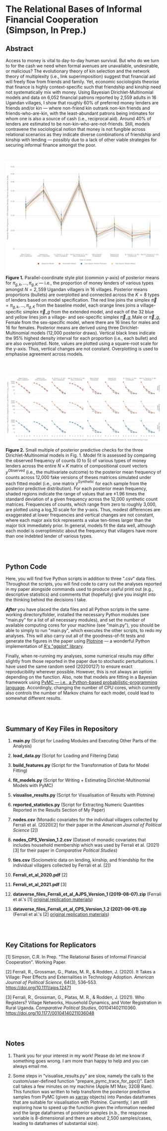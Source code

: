 # The Relational Bases of Informal Financial Cooperation <br> (Simpson, In Prep.)


## Abstract
Access to money is vital to day-to-day human survival. But who do we turn to for the cash we need when formal avenues are unavailable, undesirable, or malicious? The evolutionary theory of kin selection and the network theory of multiplexity (i.e., link superimposition) suggest that financial aid will freely flow from friends and family. Yet, economic sociologists theorise that finance is highly context-specific such that friendship and kinship need not systematically mix with money. Using Bayesian Dirichlet-Multinomial models and data on 6,052 financial patrons reported by 2,559 adults in 16 Ugandan villages, I show that roughly 60% of preferred money lenders are friends and/or kin — where non-friend kin outrank non-kin friends and friends-who-are-kin, with the least-abundant patrons being intimates for whom one is also a source of cash (i.e., reciprocal aid). Around 40% of lenders are estimated to be non-kin-who-are-not-friends. Still, models contravene the sociological notion that money is not fungible across relational scenarios as they indicate diverse combinations of friendship and kinship with lending — possibly due to a lack of other viable strategies for securing informal finance amongst the poor.

<br>

![](https://github.com/cohensimpson/money/blob/main/F1_Proportions_Lender_Types_Parallel_Coordinates.svg) 

**Figure 1.** Parallel-coordinate style plot (common y-axis) of posterior means for $\pi_{g,k}, \ldots, \pi_{g,K}$ — i.e., the proportion of money lenders of various types amongst $N = 2,559$ Ugandan villagers in 16 villages. Posterior means proportions (bullets) are overplotted and connected across the $K = 8$ types of lenders based on model specification. The red line joins the simplex $\vec{\pi} = \pi_{g,k}, \ldots, \pi_{g,K}$ from the baseline model, each orange lines joins a village-specific simplex $\vec{\pi}\_{g}$ from the extended model, and each of the 32 blue and yellow lines join a village- and sex-specific simplex $\vec{\pi}\_{g, \text{Male}}$ or $\vec{\pi}\_{g, \text{Female}}$ from the sex-specific model, where there are 16 lines for males and 16 for females. Posterior means are derived using three Dirichlet-Multinomial models (12,000 posterior draws). Vertical black lines indicate the 95% highest density interval for each proportion (i.e., each bullet) and are also overplotted. Note, values are plotted using a square-root scale for the y-axis. Thus, vertical changes are not constant. Overplotting is used to emphasise agreement across models.

<br>
<br> 

![](https://github.com/cohensimpson/money/blob/main/F2_Posterior_Predictive_Checks_Count_Frequencies.svg) 

**Figure 2.** Small multiple of posterior predictive checks for the three Dirichlet-Multinomial models in Fig. 1. Model fit is assessed by comparing the observed frequency of counts (0 to 5) of various types of money lenders across the entire $N \times K$  matrix of compositional count vectors $y^{\text{Observed}}$ (i.e., the multivariate outcome) to the posterior mean frequency of counts across 12,000 fake versions of theses matrices simulated under each fitted model (i.e., one matrix $y^{\text{Synthetic}}$ for each sample from the posterior predictive distribution). For each posterior mean frequency, shaded regions indicate the range of values that are $\pm 1.96$ times the standard deviation of a given frequency across the 12,000 synthetic count matrices. Frequencies of counts, which range from zero to roughly 3,000, are plotted using a $\text{log}\_{10}$ scale for the y-axis. Thus, modest differences are exaggerated at lower frequencies and vertical changes are not constant, where each major axis tick represents a value ten-times larger than the major tick immediately prior. In general, models fit the data well, although each model is overoptimistic about the frequency that villagers have more than one indebted lender of various types.

<br>
<br> 


## Python Code
Here, you will find five Python scripts in addition to three ".csv" data files. Throughout the scripts, you will find code to carry out the analyses reported in my paper alongside commands used to produce useful print out (e.g., descriptive statistics) and comments that (hopefully) give you insight into the thinking behind the decisions I take.

**_After_** you have placed the data files and all Python scripts in the same working directory/folder, installed the necessary Python modules (see "main.py" for a list of all necessary modules), and set the number of available computing cores for your machine (see "main.py"), you should be able to simply to run "main.py", which executes the other scripts, to redo my analyses. This will also carry out all of the goodness-of-fit tests and generate the figures in the paper using [Plotnine](https://plotnine.readthedocs.io/en/stable/) — a wonderful Python implementation of [R's "ggplot" library](https://ggplot2.tidyverse.org).

Finally, when re-running my analyses, some numerical results may differ slightly from those reported in the paper due to stochastic perturbations. I have used the same random seed (20200127) to ensure exact reproducibility wherever possible. However, this is not always an option depending on the function. Also, note that models are fitting in a Bayesian framework using [PyMC — i.e., a Python-based probabilistic-programming language](https://www.pymc.io/welcome.html). Accordingly, changing the number of CPU cores, which currently also controls the number of Markov chains for each model, could lead to somewhat different results.  

<br>
<br> 


## Summary of Key Files in Repository
 1) **main.py** (Script for Loading Modules and Executing Other Parts of the Analysis)
 
 2) **load_data.py** (Script for Loading and Filtering Data)
 
 3) **build_features.py** (Script for the Transformation of Data for Model Fitting)
 
 4) **fit_models.py** (Script for Writing + Estimating Dirichlet-Multinomial Models with PyMC)
 
 5) **visualise_results.py** (Script for Visualisation of Results with Plotnine)
 
 6) **reported_statistics.py** (Script for Extracting Numeric Quantities Reported in the Results Section of My Paper)
 
 7) **nodes.csv** (Monadic covariates for the individual villagers collected by Ferrali et al. (2020)[2] for their paper in the _American Journal of Political Science_ [2]) 

 8) **nodes_CPS_Version_1.2.csv** (Dataset of monadic covariates that includes household membership which was used by Ferrali et al. (2021)[3] for their paper in _Comparative Political Studies_) 

 9) **ties.csv** (Sociometric data on lending, kinship, and friendship for the individual villagers collected by Ferrali et al. [2]) 

 10) **Ferrali_et_al_2020.pdf** [2] 
 
 11) **Ferrali_et_al_2021.pdf** [3]
 
 12) **dataverse_files_Ferrali_et_al_AJPS_Version_1 (2019-08-07).zip** (Ferrali et al.'s [1] [original replication materials](https://doi.org/10.7910/DVN/NOYBCQ))
 
 13) **dataverse_files_Ferrali_et_al_CPS_Version_1.2 (2021-06-01).zip** (Ferrali et al.'s [2] [original replication materials](https://doi.org/10.7910/DVN/YEFRPC))

<br>
<br> 


## Key Citations for Replicators
[1] Simpson, C.R. In Prep. "The Relational Bases of Informal Financial Cooperation". Working Paper.

[2] Ferrali, R., Grossman, G., Platas, M. R., & Rodden, J. (2020). It Takes a Village: Peer Effects and Externalities in Technology Adoption. _American Journal of Political Science_, 64(3), 536–553. https://doi.org/10.1111/ajps.12471

[3] Ferrali, R., Grossman, G., Platas, M. R., & Rodden, J. (2021). Who Registers? Village Networks, Household Dynamics, and Voter Registration in Rural Uganda. _Comparative Political Studies_, 001041402110360. https://doi.org/10.1177/00104140211036048

<br>
<br> 


## Notes
1) Thank you for your interest in my work! Please do let me know if something goes wrong. I am more than happy to help and you can always email me.

2) Some steps in "visualise_results.py" are slow, namely the calls to the custom/user-defined function "prepare_pymc_trace_for_ppc()". Each call takes a few minutes on my machine (Apple M1 Max; 32GB Ram). This function was written to help transform the posterior predictive samples from PyMC (given as [xarray](https://docs.xarray.dev/en/stable/index.html) objects) into Pandas dataframes that are suitable for visualisation with Plotnine. Currently, I am still exploring how to speed up the function given the information needed and the large dataframes of posterior samples (n.b., the response variable is 8-dimensional and there are about 2,500 samples/cases, leading to dataframes of substantial size).

